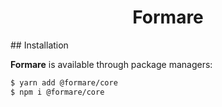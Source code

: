 <h1 align="center">Formare</h1>
## Installation

**Formare** is available through package managers:

```bash
$ yarn add @formare/core
$ npm i @formare/core
```
